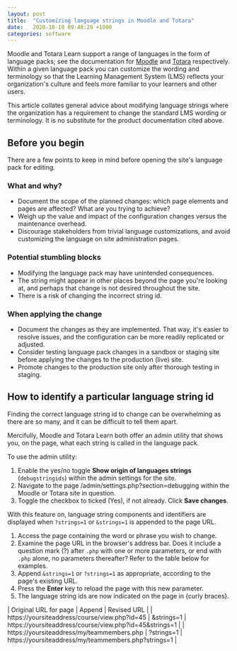 ```yaml
---
layout: post
title:  "Customizing language strings in Moodle and Totara"
date:   2020-10-10 09:40:29 +1000
categories: software
---
```


Moodle and Totara Learn support a range of languages in the form of language packs; see the documentation for [Moodle](https://docs.moodle.org/35/en/Language_settings) and [Totara](https://help.totaralearning.com/display/TL12/Site+Languages) respectively. Within a given language pack you can customize the wording and terminology so that the Learning Management System (LMS) reflects your organization's culture and feels more familiar to your learners and other users.

This article collates general advice about modifying language strings where the organization has a requirement to change the standard LMS wording or terminology. It is no substitute for the product documentation cited above.

## Before you begin

There are a few points to keep in mind before opening the site's language pack for editing.

### What and why?

- Document the scope of the planned changes: which page elements and pages are affected? What are you trying to achieve?
- Weigh up the value and impact of the configuration changes versus the maintenance overhead.
- Discourage stakeholders from trivial language customizations, and avoid customizing the language on site administration pages.

### Potential stumbling blocks

- Modifying the language pack may have unintended consequences.
- The string might appear in other places beyond the page you're looking at, and perhaps that change is not desired throughout the site.
- There is a risk of changing the incorrect string id.

### When applying the change

- Document the changes as they are implemented. That way, it's easier to resolve issues, and the configuration can be more readily replicated or adjusted.
- Consider testing language pack changes in a sandbox or staging site before applying the changes to the production (live) site.
- Promote changes to the production site only after thorough testing in staging.

## How to identify a particular language string id

Finding the correct language string id to change can be overwhelming as there are so many, and it can be difficult to tell them apart.

Mercifully, Moodle and Totara Learn both offer an admin utility that shows you, on the page, what each string is called in the language pack.

To use the admin utility:

1. Enable the yes/no toggle **Show origin of languages strings** (`debugstringids`) within the admin settings for the site.
2. Navigate to the page /admin/settings.php?section=debugging within the Moodle or Totara site in question.
3. Toggle the checkbox to ticked (Yes), if not already. Click **Save changes**.

With this feature on, language string components and identifiers are displayed when `?strings=1` or `&strings=1` is appended to the page URL.

1. Access the page containing the word or phrase you wish to change.
2. Examine the page URL in the browser's address bar. Does it include a question mark (?) after `.php` with one or more parameters, or end with `.php` alone, no parameters thereafter? Refer to the table below for examples.
3. Append `&strings=1` or `?strings=1` as appropriate, according to the page's existing URL.
4. Press the **Enter** key to reload the page with this new parameter.
5. The language string ids are now indicated on the page in {curly braces}.

| Original URL for page | Append | Revised URL |
| https://yoursiteaddress/course/view.php?id=45 | &strings=1 | https://yoursiteaddress/course/view.php?id=45&strings=1 |
| https://yoursiteaddress/my/teammembers.php | ?strings=1 | https://yoursiteaddress/my/teammembers.php?strings=1 |
